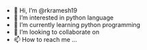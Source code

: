 - 👋 Hi, I’m @rkramesh19
- 👀 I’m interested in python language
- 🌱 I’m currently learning python programming
- 💞️ I’m looking to collaborate on 
- 📫 How to reach me ...

<!---
rkramesh19/rkramesh19 is a ✨ special ✨ repository because its `README.md` (this file) appears on your GitHub profile.
You can click the Preview link to take a look at your changes.
--->
